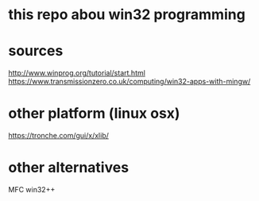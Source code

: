 # this repo abou win32 programming

# sources
http://www.winprog.org/tutorial/start.html
https://www.transmissionzero.co.uk/computing/win32-apps-with-mingw/


# other platform (linux osx)
https://tronche.com/gui/x/xlib/

# other alternatives
MFC
win32++

